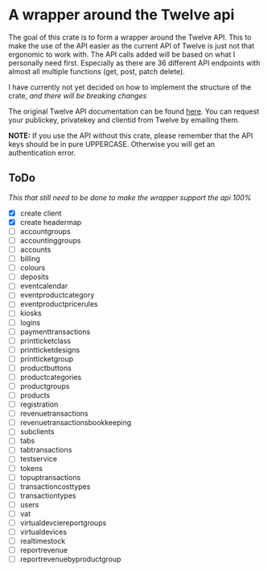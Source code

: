# A wrapper around the Twelve api
The goal of this crate is to form a wrapper around the Twelve API. This to make the use of the API easier as the current API of Twelve is just not that ergonomic to work with. The API calls added will be based on what I personally need first. Especially as there are 36 different API endpoints with almost all multiple functions (get, post, patch delete).

I have currently not yet decided on how to implement the structure of the crate, *and there will be breaking changes*

The original Twelve API documentation can be found [here](https://clientapi.twelve.eu/index.html). You can request your publickey, privatekey and clientid from Twelve by emailing them.

**NOTE:** If you use the API without this crate, please remember that the API keys should be in pure UPPERCASE. Otherwise you will get an authentication error.



## ToDo
*This that still need to be done to make the wrapper support the api 100%*
- [x] create client
- [x] create headermap
- [ ] accountgroups
- [ ] accountinggroups
- [ ] accounts
- [ ] billing
- [ ] colours
- [ ] deposits
- [ ] eventcalendar
- [ ] eventproductcategory
- [ ] eventproductpricerules
- [ ] kiosks
- [ ] logins
- [ ] paymenttransactions
- [ ] printticketclass
- [ ] printticketdesigns
- [ ] printticketgroup
- [ ] productbuttons
- [ ] productcategories
- [ ] productgroups
- [ ] products
- [ ] registration
- [ ] revenuetransactions
- [ ] revenuetransactionsbookkeeping
- [ ] subclients
- [ ] tabs
- [ ] tabtransactions
- [ ] testservice
- [ ] tokens
- [ ] topuptransactions
- [ ] transactioncosttypes
- [ ] transactiontypes
- [ ] users
- [ ] vat
- [ ] virtualdevciereportgroups
- [ ] virtualdevices
- [ ] realtimestock
- [ ] reportrevenue
- [ ] reportrevenuebyproductgroup